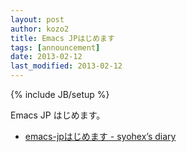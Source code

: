 ```yaml
---
layout: post
author: kozo2
title: Emacs JPはじめます
tags: [announcement]
date: 2013-02-12
last_modified: 2013-02-12
---
```

{% include JB/setup %}

Emacs JP はじめます。

* [emacs-jpはじめます - syohex’s diary](http://syohex.hatenablog.com/entry/20130217/1361071341)
